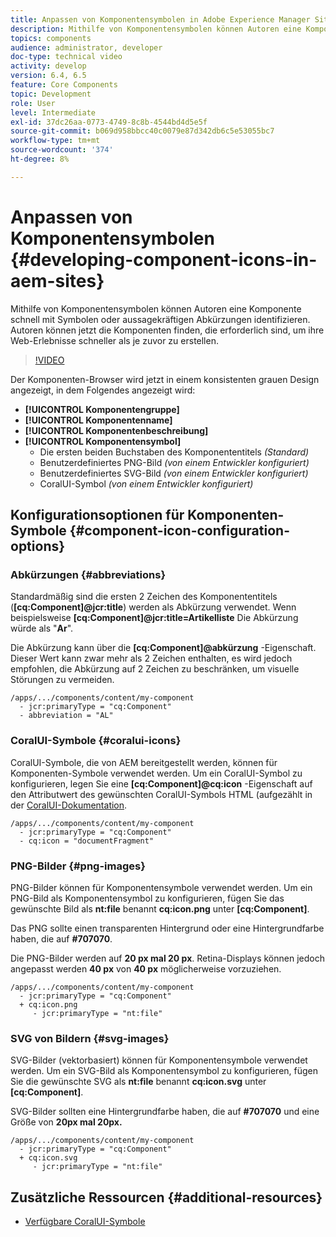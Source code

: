 ```yaml
---
title: Anpassen von Komponentensymbolen in Adobe Experience Manager Sites
description: Mithilfe von Komponentensymbolen können Autoren eine Komponente schnell mit Symbolen oder aussagekräftigen Abkürzungen identifizieren. Autoren können jetzt die Komponenten finden, die erforderlich sind, um ihre Web-Erlebnisse schneller als je zuvor zu erstellen.
topics: components
audience: administrator, developer
doc-type: technical video
activity: develop
version: 6.4, 6.5
feature: Core Components
topic: Development
role: User
level: Intermediate
exl-id: 37dc26aa-0773-4749-8c8b-4544bd4d5e5f
source-git-commit: b069d958bbcc40c0079e87d342db6c5e53055bc7
workflow-type: tm+mt
source-wordcount: '374'
ht-degree: 8%

---
```


# Anpassen von Komponentensymbolen {#developing-component-icons-in-aem-sites}

Mithilfe von Komponentensymbolen können Autoren eine Komponente schnell mit Symbolen oder aussagekräftigen Abkürzungen identifizieren. Autoren können jetzt die Komponenten finden, die erforderlich sind, um ihre Web-Erlebnisse schneller als je zuvor zu erstellen.

>[!VIDEO](https://video.tv.adobe.com/v/16778/?quality=9&learn=on)

Der Komponenten-Browser wird jetzt in einem konsistenten grauen Design angezeigt, in dem Folgendes angezeigt wird:

* **[!UICONTROL Komponentengruppe]**
* **[!UICONTROL Komponentenname]**
* **[!UICONTROL Komponentenbeschreibung]**
* **[!UICONTROL Komponentensymbol]**
   * Die ersten beiden Buchstaben des Komponententitels *(Standard)*
   * Benutzerdefiniertes PNG-Bild *(von einem Entwickler konfiguriert)*
   * Benutzerdefiniertes SVG-Bild *(von einem Entwickler konfiguriert)*
   * CoralUI-Symbol *(von einem Entwickler konfiguriert)*

## Konfigurationsoptionen für Komponenten-Symbole {#component-icon-configuration-options}

### Abkürzungen {#abbreviations}

Standardmäßig sind die ersten 2 Zeichen des Komponententitels (**[cq:Component]@jcr:title**) werden als Abkürzung verwendet. Wenn beispielsweise **[cq:Component]@jcr:title=Artikelliste** Die Abkürzung würde als &quot;**Ar**&quot;.

Die Abkürzung kann über die **[cq:Component]@abkürzung** -Eigenschaft. Dieser Wert kann zwar mehr als 2 Zeichen enthalten, es wird jedoch empfohlen, die Abkürzung auf 2 Zeichen zu beschränken, um visuelle Störungen zu vermeiden.

```plain
/apps/.../components/content/my-component
  - jcr:primaryType = "cq:Component"
  - abbreviation = "AL"
```

### CoralUI-Symbole {#coralui-icons}

CoralUI-Symbole, die von AEM bereitgestellt werden, können für Komponenten-Symbole verwendet werden. Um ein CoralUI-Symbol zu konfigurieren, legen Sie eine **[cq:Component]@cq:icon** -Eigenschaft auf den Attributwert des gewünschten CoralUI-Symbols HTML (aufgezählt in der [CoralUI-Dokumentation](https://helpx.adobe.com/de/experience-manager/6-5/sites/developing/using/reference-materials/coral-ui/coralui3/Coral.Icon.html).

```plain
/apps/.../components/content/my-component
  - jcr:primaryType = "cq:Component"
  - cq:icon = "documentFragment"
```

### PNG-Bilder {#png-images}

PNG-Bilder können für Komponentensymbole verwendet werden. Um ein PNG-Bild als Komponentensymbol zu konfigurieren, fügen Sie das gewünschte Bild als **nt:file** benannt **cq:icon.png** unter **[cq:Component]**.

Das PNG sollte einen transparenten Hintergrund oder eine Hintergrundfarbe haben, die auf **#707070**.

Die PNG-Bilder werden auf **20 px mal 20 px**. Retina-Displays können jedoch angepasst werden **40 px** von **40 px** möglicherweise vorzuziehen.

```plain
/apps/.../components/content/my-component
  - jcr:primaryType = "cq:Component"
  + cq:icon.png
     - jcr:primaryType = "nt:file"
```

### SVG von Bildern {#svg-images}

SVG-Bilder (vektorbasiert) können für Komponentensymbole verwendet werden. Um ein SVG-Bild als Komponentensymbol zu konfigurieren, fügen Sie die gewünschte SVG als **nt:file** benannt **cq:icon.svg** unter **[cq:Component]**.

SVG-Bilder sollten eine Hintergrundfarbe haben, die auf **#707070** und eine Größe von **20px mal 20px.**

```plain
/apps/.../components/content/my-component
  - jcr:primaryType = "cq:Component"
  + cq:icon.svg
     - jcr:primaryType = "nt:file"
```

## Zusätzliche Ressourcen {#additional-resources}

* [Verfügbare CoralUI-Symbole](https://helpx.adobe.com/experience-manager/6-5/sites/developing/using/reference-materials/coral-ui/coralui3/Coral.Icon.html)
